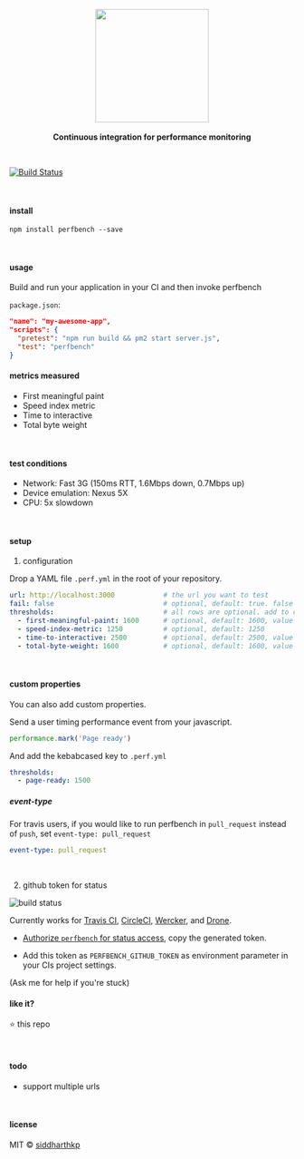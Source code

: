 <p align="center">
  <img src="https://raw.githubusercontent.com/siddharthkp/perfbench/master/logo.png" height="200px"/>
  <br><br>
  <b>Continuous integration for performance monitoring</b>
  <br>
</p>

&nbsp;

[![Build Status](https://travis-ci.org/siddharthkp/perfbench.svg?branch=master)](https://travis-ci.org/siddharthkp/perfbench)

&nbsp;

#### install
```
npm install perfbench --save
```

&nbsp;

#### usage

Build and run your application in your CI and then invoke perfbench

`package.json`: 

```json
"name": "my-awesome-app",
"scripts": {
  "pretest": "npm run build && pm2 start server.js",
  "test": "perfbench"
}
```

#### metrics measured

- First meaningful paint
- Speed index metric
- Time to interactive
- Total byte weight

&nbsp;

#### test conditions

- Network: Fast 3G (150ms RTT, 1.6Mbps down, 0.7Mbps up)
- Device emulation: Nexus 5X
- CPU: 5x slowdown

&nbsp;

#### setup

1. configuration 

Drop a YAML file `.perf.yml` in the root of your repository.

```yaml
url: http://localhost:3000            # the url you want to test
fail: false                           # optional, default: true. false will only show a warning
thresholds:                           # all rows are optional. add to customize the threshold
  - first-meaningful-paint: 1600      # optional, default: 1600, value in ms
  - speed-index-metric: 1250          # optional, default: 1250
  - time-to-interactive: 2500         # optional, default: 2500, value in ms
  - total-byte-weight: 1600           # optional, default: 1600, value in Kb
```

&nbsp;

#### custom properties

You can also add custom properties.

Send a user timing performance event from your javascript.
```js
performance.mark('Page ready')
```

And add the kebabcased key to `.perf.yml`

```yaml
thresholds:
  - page-ready: 1500
```

##### event-type

For travis users, if you would like to run perfbench in `pull_request` instead of `push`,
set `event-type: pull_request`

```yaml
event-type: pull_request
```

&nbsp;

2) github token for status 

![build status](https://raw.githubusercontent.com/siddharthkp/perfbench/master/build-status.png)

Currently works for [Travis CI](https://travis-ci.org), [CircleCI](https://circleci.com/), [Wercker](wercker.com), and [Drone](http://readme.drone.io/).

- [Authorize `perfbench` for status access](https://github.com/login/oauth/authorize?scope=repo%3Astatus&client_id=5be3b09eacb8977c79e6), copy the generated token.

- Add this token as `PERFBENCH_GITHUB_TOKEN` as environment parameter in your CIs project settings.

(Ask me for help if you're stuck)


#### like it?

:star: this repo

&nbsp;

#### todo

- support multiple urls

&nbsp;

#### license

MIT © [siddharthkp](https://github.com/siddharthkp)
